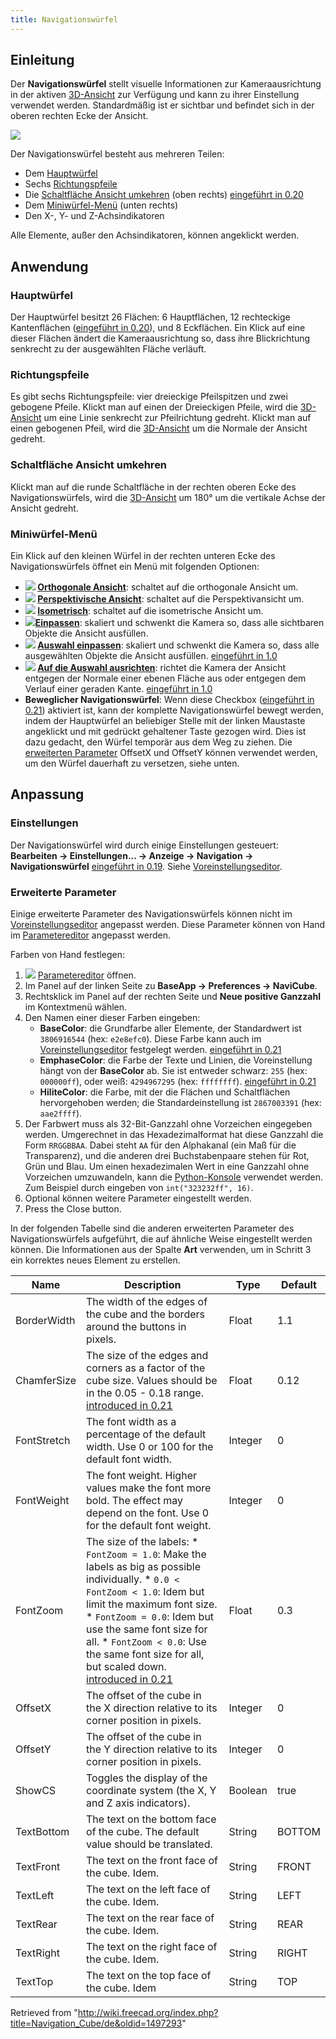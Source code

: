 ```yaml
---
title: Navigationswürfel
---
```

## Einleitung

Der **Navigationswürfel** stellt visuelle Informationen zur Kameraausrichtung in der aktiven [3D-Ansicht](/3D_view/de "3D view/de") zur Verfügung und kann zu ihrer Einstellung verwendet werden. Standardmäßig ist er sichtbar und befindet sich in der oberen rechten Ecke der Ansicht.

![](/images/Navigation_Cube_Example.png)

Der Navigationswürfel besteht aus mehreren Teilen:

* Dem [Hauptwürfel](#Hauptwürfel)
* Sechs [Richtungspfeile](#Richtungspfeile)
* Die [Schaltfläche Ansicht umkehren](#Schaltfläche_Ansicht_umkehren) (oben rechts) [eingeführt in 0.20](/Release_notes_0.20/de "Release notes 0.20/de")
* Dem [Miniwürfel-Menü](#Miniwürfel-Menü) (unten rechts)
* Den X-, Y- und Z-Achsindikatoren

Alle Elemente, außer den Achsindikatoren, können angeklickt werden.

## Anwendung

### Hauptwürfel

Der Hauptwürfel besitzt 26 Flächen: 6 Hauptflächen, 12 rechteckige Kantenflächen ([eingeführt in 0.20](/Release_notes_0.20/de "Release notes 0.20/de")), und 8 Eckflächen. Ein Klick auf eine dieser Flächen ändert die Kameraausrichtung so, dass ihre Blickrichtung senkrecht zu der ausgewählten Fläche verläuft.

### Richtungspfeile

Es gibt sechs Richtungspfeile: vier dreieckige Pfeilspitzen und zwei gebogene Pfeile. Klickt man auf einen der Dreieckigen Pfeile, wird die [3D-Ansicht](/3D_view/de "3D view/de") um eine Linie senkrecht zur Pfeilrichtung gedreht. Klickt man auf einen gebogenen Pfeil, wird die [3D-Ansicht](/3D_view/de "3D view/de") um die Normale der Ansicht gedreht.

### Schaltfläche Ansicht umkehren

Klickt man auf die runde Schaltfläche in der rechten oberen Ecke des Navigationswürfels, wird die [3D-Ansicht](/3D_view/de "3D view/de") um 180° um die vertikale Achse der Ansicht gedreht.

### Miniwürfel-Menü

Ein Klick auf den kleinen Würfel in der rechten unteren Ecke des Navigationswürfels öffnet ein Menü mit folgenden Optionen:

* **![](/images/Std_OrthographicCamera.svg) [Orthogonale Ansicht](/Std_OrthographicCamera/de "Std OrthographicCamera/de")**: schaltet auf die orthogonale Ansicht um.
* **![](/images/Std_PerspectiveCamera.svg) [Perspektivische Ansicht](/Std_PerspectiveCamera/de "Std PerspectiveCamera/de")**: schaltet auf die Perspektivansicht um.
* **![](/images/Std_ViewIsometric.svg) [Isometrisch](/Std_ViewIsometric/de "Std ViewIsometric/de")**: schaltet auf die isometrische Ansicht um.
* **![](/images/Std_ViewFitAll.svg)[Einpassen](/Std_ViewFitAll/de "Std ViewFitAll/de")**: skaliert und schwenkt die Kamera so, dass alle sichtbaren Objekte die Ansicht ausfüllen.
* **![](/images/Std_ViewFitSelection.svg) [Auswahl einpassen](/Std_ViewFitSelection/de "Std ViewFitSelection/de")**: skaliert und schwenkt die Kamera so, dass alle ausgewählten Objekte die Ansicht ausfüllen. [eingeführt in 1.0](/Release_notes_1.0/de "Release notes 1.0/de")
* **![](/images/Std_AlignToSelection.svg) [Auf die Auswahl ausrichten](/Std_AlignToSelection/de "Std AlignToSelection/de")**: richtet die Kamera der Ansicht entgegen der Normale einer ebenen Fläche aus oder entgegen dem Verlauf einer geraden Kante. [eingeführt in 1.0](/Release_notes_1.0/de "Release notes 1.0/de")
* **Beweglicher Navigationswürfel**: Wenn diese Checkbox ([eingeführt in 0.21](/Release_notes_0.21/de "Release notes 0.21/de")) aktiviert ist, kann der komplette Navigationswürfel bewegt werden, indem der Hauptwürfel an beliebiger Stelle mit der linken Maustaste angeklickt und mit gedrückt gehaltener Taste gezogen wird. Dies ist dazu gedacht, den Würfel temporär aus dem Weg zu ziehen. Die [erweiterten Parameter](#Erweiterte_Parameter) OffsetX und OffsetY können verwendet werden, um den Würfel dauerhaft zu versetzen, siehe unten.

## Anpassung

### Einstellungen

Der Navigationswürfel wird durch einige Einstellungen gesteuert: **Bearbeiten → Einstellungen... → Anzeige → Navigation → Navigationswürfel** [eingeführt in 0.19](/Release_notes_0.19/de "Release notes 0.19/de"). Siehe [Voreinstellungseditor](/Preferences_Editor/de#Navigation "Preferences Editor/de").

### Erweiterte Parameter

Einige erweiterte Parameter des Navigationswürfels können nicht im [Voreinstellungseditor](/Preferences_Editor/de#Navigation "Preferences Editor/de") angepasst werden. Diese Parameter können von Hand im [Parametereditor](/Std_DlgParameter/de "Std DlgParameter/de") angepasst werden.

Farben von Hand festlegen:

1. ![](/images/Std_DlgParameter.svg) [Parametereditor](/Std_DlgParameter/de "Std DlgParameter/de") öffnen.
2. Im Panel auf der linken Seite zu **BaseApp → Preferences → NaviCube**.
3. Rechtsklick im Panel auf der rechten Seite und **Neue positive Ganzzahl** im Kontextmenü wählen.
4. Den Namen einer dieser Farben eingeben:
   * **BaseColor**: die Grundfarbe aller Elemente, der Standardwert ist `3806916544` (hex: `e2e8efc0`). Diese Farbe kann auch im [Voreinstellungseditor](/Preferences_Editor/de#Navigation "Preferences Editor/de") festgelegt werden. [eingeführt in 0.21](/Release_notes_0.21/de "Release notes 0.21/de")
   * **EmphaseColor**: die Farbe der Texte und Linien, die Voreinstellung hängt von der **BaseColor** ab. Sie ist entweder schwarz: `255` (hex: `000000ff`), oder weiß: `4294967295` (hex: `ffffffff`). [eingeführt in 0.21](/Release_notes_0.21/de "Release notes 0.21/de")
   * **HiliteColor**: die Farbe, mit der die Flächen und Schaltflächen hervorgehoben werden; die Standardeinstellung ist `2867003391` (hex: `aae2ffff`).
5. Der Farbwert muss als 32-Bit-Ganzzahl ohne Vorzeichen eingegeben werden. Umgerechnet in das Hexadezimalformat hat diese Ganzzahl die Form `RRGGBBAA`. Dabei steht `AA` für den Alphakanal (ein Maß für die Transparenz), und die anderen drei Buchstabenpaare stehen für Rot, Grün und Blau. Um einen hexadezimalen Wert in eine Ganzzahl ohne Vorzeichen umzuwandeln, kann die [Python-Konsole](/Python_console/de "Python console/de") verwendet werden. Zum Beispiel durch eingeben von `int("323232ff", 16)`.
6. Optional können weitere Parameter eingestellt werden.
7. Press the Close button.

In der folgenden Tabelle sind die anderen erweiterten Parameter des Navigationswürfels aufgeführt, die auf ähnliche Weise eingestellt werden können. Die Informationen aus der Spalte **Art** verwenden, um in Schritt 3 ein korrektes neues Element zu erstellen.

| Name | Description | Type | Default |
| --- | --- | --- | --- |
| BorderWidth | The width of the edges of the cube and the borders around the buttons in pixels. | Float | 1.1 |
| ChamferSize | The size of the edges and corners as a factor of the cube size. Values should be in the 0.05 - 0.18 range. [introduced in 0.21](/Release_notes_0.21 "Release notes 0.21") | Float | 0.12 |
| FontStretch | The font width as a percentage of the default width. Use 0 or 100 for the default font width. | Integer | 0 |
| FontWeight | The font weight. Higher values make the font more bold. The effect may depend on the font. Use 0 for the default font weight. | Integer | 0 |
| FontZoom | The size of the labels:  * `FontZoom = 1.0`: Make the labels as big as possible individually. * `0.0 < FontZoom < 1.0`: Idem but limit the maximum font size. * `FontZoom = 0.0`: Idem but use the same font size for all. * `FontZoom < 0.0`: Use the same font size for all, but scaled down.   [introduced in 0.21](/Release_notes_0.21 "Release notes 0.21") | Float | 0.3 |
| OffsetX | The offset of the cube in the X direction relative to its corner position in pixels. | Integer | 0 |
| OffsetY | The offset of the cube in the Y direction relative to its corner position in pixels. | Integer | 0 |
| ShowCS | Toggles the display of the coordinate system (the X, Y and Z axis indicators). | Boolean | true |
| TextBottom | The text on the bottom face of the cube. The default value should be translated. | String | BOTTOM |
| TextFront | The text on the front face of the cube. Idem. | String | FRONT |
| TextLeft | The text on the left face of the cube. Idem. | String | LEFT |
| TextRear | The text on the rear face of the cube. Idem. | String | REAR |
| TextRight | The text on the right face of the cube. Idem. | String | RIGHT |
| TextTop | The text on the top face of the cube. Idem | String | TOP |

Retrieved from "<http://wiki.freecad.org/index.php?title=Navigation_Cube/de&oldid=1497293>"